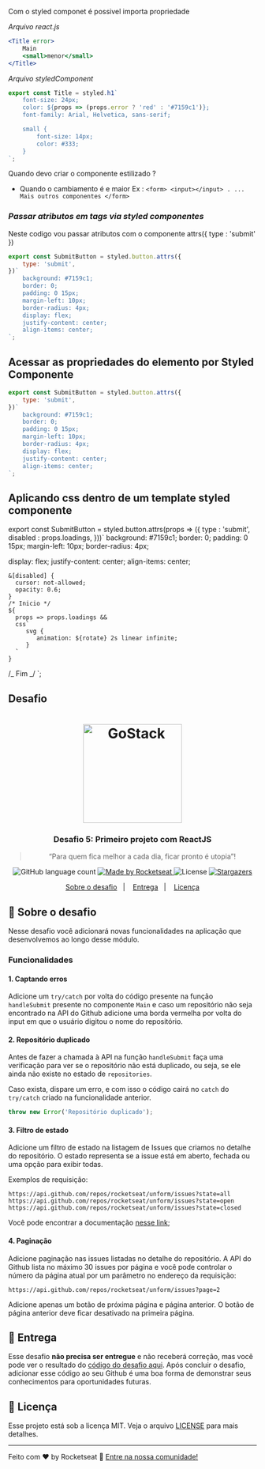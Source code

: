 Com o styled componet é possivel importa propriedade

_Arquivo react.js_

```jsx
<Title error>
	Main
	<small>menor</small>
</Title>
```

_Arquivo styledComponent_

```js
export const Title = styled.h1`
	font-size: 24px;
	color: ${props => (props.error ? 'red' : '#7159c1')};
	font-family: Arial, Helvetica, sans-serif;

	small {
		font-size: 14px;
		color: #333;
	}
`;
```

Quando devo criar o componente estilizado ?

- Quando o cambiamento é e maior
  Ex : `<form> <input></input> . ... Mais outros componentes </form>`

### _Passar atributos em tags via styled componentes_

Neste codigo vou passar atributos com o componente attrs({ type : 'submit' })

```js
export const SubmitButton = styled.button.attrs({
	type: 'submit',
})`
	background: #7159c1;
	border: 0;
	padding: 0 15px;
	margin-left: 10px;
	border-radius: 4px;
	display: flex;
	justify-content: center;
	align-items: center;
`;
```

## Acessar as propriedades do elemento por Styled Componente

```js
export const SubmitButton = styled.button.attrs({
	type: 'submit',
})`
	background: #7159c1;
	border: 0;
	padding: 0 15px;
	margin-left: 10px;
	border-radius: 4px;
	display: flex;
	justify-content: center;
	align-items: center;
`;
```

## Aplicando css dentro de um template styled componente

export const SubmitButton = styled.button.attrs(props => ({
type : 'submit',
disabled : props.loadings,
}))`
background: #7159c1;
border: 0;
padding: 0 15px;
margin-left: 10px;
border-radius: 4px;

display: flex;
justify-content: center;
align-items: center;

    &[disabled] {
      cursor: not-allowed;
      opacity: 0.6;
    }
    /* Inicio */
    ${
      props => props.loadings &&
      css`
         svg {
            animation: ${rotate} 2s linear infinite;
         }
      `
    }

/_ Fim _/
`;


## Desafio 

<h1 align="center">
    <img alt="GoStack" src="https://rocketseat-cdn.s3-sa-east-1.amazonaws.com/bootcamp-header.png" width="200px" />
</h1>

<h3 align="center">
  Desafio 5: Primeiro projeto com ReactJS
</h3>

<blockquote align="center">“Para quem fica melhor a cada dia, ficar pronto é utopia”!</blockquote>

<p align="center">
  <img alt="GitHub language count" src="https://img.shields.io/github/languages/count/rocketseat/bootcamp-gostack-desafio-05?color=%2304D361">

  <a href="https://rocketseat.com.br">
    <img alt="Made by Rocketseat" src="https://img.shields.io/badge/made%20by-Rocketseat-%2304D361">
  </a>

  <img alt="License" src="https://img.shields.io/badge/license-MIT-%2304D361">

  <a href="https://github.com/Rocketseat/bootcamp-gostack-desafio-05/stargazers">
    <img alt="Stargazers" src="https://img.shields.io/github/stars/rocketseat/bootcamp-gostack-desafio-05?style=social">
  </a>
</p>

<p align="center">
  <a href="#rocket-sobre-o-desafio">Sobre o desafio</a>&nbsp;&nbsp;&nbsp;|&nbsp;&nbsp;&nbsp;
  <a href="#-entrega">Entrega</a>&nbsp;&nbsp;&nbsp;|&nbsp;&nbsp;&nbsp;
  <a href="#memo-licença">Licença</a>
</p>

## :rocket: Sobre o desafio

Nesse desafio você adicionará novas funcionalidades na aplicação que desenvolvemos ao longo desse módulo.

### Funcionalidades

#### 1. Captando erros

Adicione um `try/catch` por volta do código presente na função `handleSubmit` presente no componente `Main` e caso um repositório não seja encontrado na API do Github adicione uma borda vermelha por volta do input em que o usuário digitou o nome do repositório.

#### 2. Repositório duplicado

Antes de fazer a chamada à API na função `handleSubmit` faça uma verificação para ver se o repositório não está duplicado, ou seja, se ele ainda não existe no estado de `repositories`.

Caso exista, dispare um erro, e com isso o código cairá no `catch` do `try/catch` criado na funcionalidade anterior.

```js
throw new Error('Repositório duplicado');
```

#### 3. Filtro de estado

Adicione um filtro de estado na listagem de Issues que criamos no detalhe do repositório. O estado representa se a issue está em aberto, fechada ou uma opção para exibir todas.

Exemplos de requisição:

```
https://api.github.com/repos/rocketseat/unform/issues?state=all
https://api.github.com/repos/rocketseat/unform/issues?state=open
https://api.github.com/repos/rocketseat/unform/issues?state=closed
```

Você pode encontrar a documentação [nesse link](https://developer.github.com/v3/issues/#parameters-1);

#### 4. Paginação

Adicione paginação nas issues listadas no detalhe do repositório. A API do Github lista no máximo 30 issues por página e você pode controlar o número da página atual por um parâmetro no endereço da requisição:

```
https://api.github.com/repos/rocketseat/unform/issues?page=2
```

Adicione apenas um botão de próxima página e página anterior. O botão de página anterior deve ficar desativado na primeira página.

## 📅 Entrega

Esse desafio **não precisa ser entregue** e não receberá correção, mas você pode ver o resultado do [código do desafio aqui](https://github.com/Rocketseat/bootcamp-gostack-desafio-05). Após concluir o desafio, adicionar esse código ao seu Github é uma boa forma de demonstrar seus conhecimentos para oportunidades futuras.

## :memo: Licença

Esse projeto está sob a licença MIT. Veja o arquivo [LICENSE](LICENSE.md) para mais detalhes.

---

Feito com ♥ by Rocketseat :wave: [Entre na nossa comunidade!](https://discordapp.com/invite/gCRAFhc)
